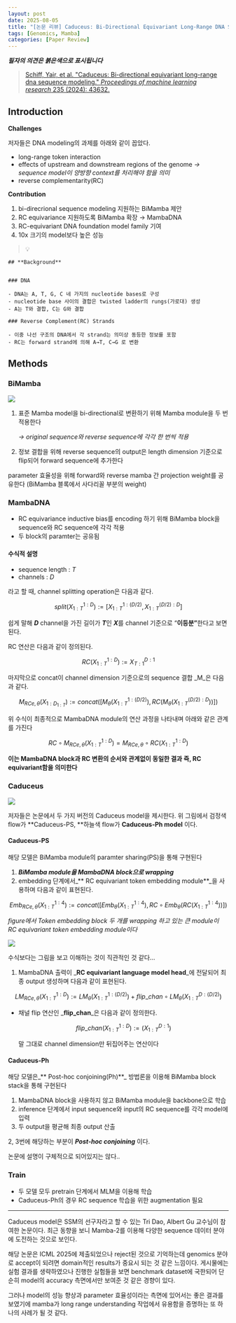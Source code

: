 ```yaml
---
layout: post
date: 2025-08-05
title: "[논문 리뷰] Caduceus: Bi-Directional Equivariant Long-Range DNA Sequence Modeling"
tags: [Genomics, Mamba]
categories: [Paper Review]
---
```


<span class="notion-red">_**필자의 의견은 붉은색으로 표시됩니다**_</span>


> [Schiff, Yair, et al. "Caduceus: Bi-directional equivariant long-range dna sequence modeling." ](https://pmc.ncbi.nlm.nih.gov/articles/PMC12189541/)[_Proceedings of machine learning research_](https://pmc.ncbi.nlm.nih.gov/articles/PMC12189541/)[ 235 (2024): 43632.](https://pmc.ncbi.nlm.nih.gov/articles/PMC12189541/)



## Introduction


**Challenges**


저자들은 DNA modeling의 과제를 아래와 같이 꼽았다.

- long-range token interaction
- effects of upstream and downstream regions of the genome 
_→ sequence model이 양방향 context를 처리해야 함을 의미_
- reverse complementarity(RC)

**Contribution**

1. bi-direcrional sequence modeling 지원하는 BiMamba 제안
1. RC equivariance 지원하도록 BiMamba 확장 → MambaDNA
1. RC-equivariant DNA foundation model family 기여
1. 10x 크기의 model보다 높은 성능

> 💡 


	## **Background**


	### DNA

	- DNA는 A, T, G, C 네 가지의 nucleotide bases로 구성
	- nucleotide base 사이의 결합은 twisted ladder의 rungs(가로대) 생성
	- A는 T와 결합, C는 G와 결합

	### Reverse Complement(RC) Strands

	- 이중 나선 구조의 DNA에서 각 strand는 의미상 동등한 정보를 포함
	- RC는 forward strand에 의해 A→T, C→G 로 변환


## Methods



### BiMamba


![](https://prod-files-secure.s3.us-west-2.amazonaws.com/542b861c-36a8-4051-84e5-8804b6728dba/2c247d59-7815-4980-99f0-8f0d21f445a7/image.png?X-Amz-Algorithm=AWS4-HMAC-SHA256&X-Amz-Content-Sha256=UNSIGNED-PAYLOAD&X-Amz-Credential=ASIAZI2LB4664WH4QIDG%2F20250809%2Fus-west-2%2Fs3%2Faws4_request&X-Amz-Date=20250809T190058Z&X-Amz-Expires=3600&X-Amz-Security-Token=IQoJb3JpZ2luX2VjEIv%2F%2F%2F%2F%2F%2F%2F%2F%2F%2FwEaCXVzLXdlc3QtMiJGMEQCIGRAd5Lp3Un1oD2I%2BJs%2BHBBc7RC1v0qtc7J%2BLV%2BrGPwdAiALFW5AagAhbz5nMSRbTSx6M5bcsIEzmPMvdu6dMTYYdCqIBAjE%2F%2F%2F%2F%2F%2F%2F%2F%2F%2F8BEAAaDDYzNzQyMzE4MzgwNSIMi0BOA5xgbAHWMILeKtwDJWZjxgdPVDNZpNp%2FLIchcQ4uQRYsud0Wf%2FKVgICeRxw7BYShx7SaAXcgvn81XR%2FTz1UCdlWb95nzrFn2e%2FHPx6YudsIBPilXPSRZ8JClUqZLpLDrnZFd9w4lQO7MfPE9lZdVjPo2XoaBXwJV2Yp4sqkFIbtkIfhL5MbcS2fjtf1dtoo325GfSePo2pQ4Wa4j46oCh0V89ThTKIczb4VNSv7y4kAK2xWlR%2FCDrtP%2BFTN5s%2F%2BuHbTxZ%2BJ3O35DnFrvRk2qJopIyD%2Bo24a0fwquG1Es%2BzA1rZDE%2Bcsg6nKdzUd%2BHu24WbV5ZflElLM5QuOOwMh0tDwDf0l3D7TtEgmaRKFQiCWaquDlJ7pTSzk3ltXiFYhvMP%2BHnd8aSO7fCKvjkAjU6D2xpIpGxp3gkloDyOngLt10j9ttZsH2mNvzv4O6yRZsdw54cSHHXoaNJKQMzQIt80Qkez8u92orGnnUfFkMKOM6iLdDFitwFXgkuuiRjoEMJv6%2BlYKUDRcl1TWG%2BIfS5G2k0hVu50eC4jyK8%2FCavSQgKBcXA%2BUnWf280L%2B77oDw9k1Hlkr3XzTvpyyDwltMeHfKexAbsNgnABoewtaOpE8CBJoUGv1BEZR1WlKCxYgRjCjnzdb4%2BlcwyqjexAY6pgFeFCDt6UEkYD12BTubZbB3izfqs4krPAXwEzbkDGtSux%2FeZ6P6Up%2FzxMJB6xLqo9T44AUsWz95ZcasLMeBw0H6YEWOiTbybba%2F30n92uPnSv7r23TludFYGmNniKA3vo0lrvXoXJaTmRQkse644hqKVBLqer52ak4dlG1dSH2UBazGmsyO46y2curapjo89nMZ8%2Fz9R1Ooz54Z6ayLtgEkjPtR0a%2FZ&X-Amz-Signature=8324e9d026dd5cfa6898b8123c86a0992eb62b4289752e437fb897196f29cda8&X-Amz-SignedHeaders=host&x-amz-checksum-mode=ENABLED&x-id=GetObject)

1. 표준 Mamba model을 bi-directional로 변환하기 위해 Mamba module을 두 번 적용한다

	_→ original sequence와 reverse sequence에 각각 한 번씩 적용_

1. 정보 결합을 위해 reverse sequence의 output은 length dimension 기준으로 flip되어 forward sequence에 추가한다

parameter 효율성을 위해 forward와 reverse mamba 간 projection weight를 공유한다 (BiMamba 블록에서 사다리꼴 부분의 weight)



### MambaDNA

- RC equivariance inductive bias를 encoding 하기 위해 BiMamba block을 sequence와 RC sequence에 각각 적용
- 두 block의 paramter는 공유됨


#### 수식적 설명

- sequence length : _T_
- channels : _D_

라고 할 때,  channel splitting operation은 다음과 같다.


$$
split(X^{1:D}_{1:T}):=[X^{1:(D/2)}_{1:T},X^{(D/2):D}_{1:T}]
$$


<span class="notion-red">쉽게 말해 </span><span class="notion-red">_**D**_</span><span class="notion-red"> channel을 가진 길이가 </span><span class="notion-red">_**T**_</span><span class="notion-red">인 </span><span class="notion-red">_**X**_</span><span class="notion-red">를 channel 기준으로 “</span><span class="notion-red">**이등분”**</span><span class="notion-red">한다고 보면 된다.</span>


RC 연산은 다음과 같이 정의된다.


$$
RC(X^{1:D}_{1:T}):=X^{D:1}_{T:1}
$$


마지막으로 concat이 channel dimension 기준으로의 sequence 결합 _M_은 다음과 같다.


$$
M_{RCe,\theta}(X_{1:D_{1:T}}):=concat([M_{\theta}(X^{1:(D/2)}_{1:T}),RC(M_{\theta}(X^{(D/2):D}_{1:T}))])
$$


위 수식이 최종적으로 MambaDNA module의 연산 과정을 나타내며 아래와 같은 관계를 가진다


$$
RC\circ M_{RCe,\theta}(X^{1:D}_{1:T}) = M_{RCe,\theta} \circ RC(X^{1:D}_{1:T})
$$


**이는 MambaDNA block과 RC 변환의 순서와 관계없이 동일한 결과 즉, RC equivariant함을 의미한다**



### Caduceus


![](https://prod-files-secure.s3.us-west-2.amazonaws.com/542b861c-36a8-4051-84e5-8804b6728dba/f94a60d7-8145-473b-aef9-7c68d3ec604a/image.png?X-Amz-Algorithm=AWS4-HMAC-SHA256&X-Amz-Content-Sha256=UNSIGNED-PAYLOAD&X-Amz-Credential=ASIAZI2LB4664WH4QIDG%2F20250809%2Fus-west-2%2Fs3%2Faws4_request&X-Amz-Date=20250809T190058Z&X-Amz-Expires=3600&X-Amz-Security-Token=IQoJb3JpZ2luX2VjEIv%2F%2F%2F%2F%2F%2F%2F%2F%2F%2FwEaCXVzLXdlc3QtMiJGMEQCIGRAd5Lp3Un1oD2I%2BJs%2BHBBc7RC1v0qtc7J%2BLV%2BrGPwdAiALFW5AagAhbz5nMSRbTSx6M5bcsIEzmPMvdu6dMTYYdCqIBAjE%2F%2F%2F%2F%2F%2F%2F%2F%2F%2F8BEAAaDDYzNzQyMzE4MzgwNSIMi0BOA5xgbAHWMILeKtwDJWZjxgdPVDNZpNp%2FLIchcQ4uQRYsud0Wf%2FKVgICeRxw7BYShx7SaAXcgvn81XR%2FTz1UCdlWb95nzrFn2e%2FHPx6YudsIBPilXPSRZ8JClUqZLpLDrnZFd9w4lQO7MfPE9lZdVjPo2XoaBXwJV2Yp4sqkFIbtkIfhL5MbcS2fjtf1dtoo325GfSePo2pQ4Wa4j46oCh0V89ThTKIczb4VNSv7y4kAK2xWlR%2FCDrtP%2BFTN5s%2F%2BuHbTxZ%2BJ3O35DnFrvRk2qJopIyD%2Bo24a0fwquG1Es%2BzA1rZDE%2Bcsg6nKdzUd%2BHu24WbV5ZflElLM5QuOOwMh0tDwDf0l3D7TtEgmaRKFQiCWaquDlJ7pTSzk3ltXiFYhvMP%2BHnd8aSO7fCKvjkAjU6D2xpIpGxp3gkloDyOngLt10j9ttZsH2mNvzv4O6yRZsdw54cSHHXoaNJKQMzQIt80Qkez8u92orGnnUfFkMKOM6iLdDFitwFXgkuuiRjoEMJv6%2BlYKUDRcl1TWG%2BIfS5G2k0hVu50eC4jyK8%2FCavSQgKBcXA%2BUnWf280L%2B77oDw9k1Hlkr3XzTvpyyDwltMeHfKexAbsNgnABoewtaOpE8CBJoUGv1BEZR1WlKCxYgRjCjnzdb4%2BlcwyqjexAY6pgFeFCDt6UEkYD12BTubZbB3izfqs4krPAXwEzbkDGtSux%2FeZ6P6Up%2FzxMJB6xLqo9T44AUsWz95ZcasLMeBw0H6YEWOiTbybba%2F30n92uPnSv7r23TludFYGmNniKA3vo0lrvXoXJaTmRQkse644hqKVBLqer52ak4dlG1dSH2UBazGmsyO46y2curapjo89nMZ8%2Fz9R1Ooz54Z6ayLtgEkjPtR0a%2FZ&X-Amz-Signature=95d670467b1f66fc9bcbc3cbb9397ff6c3ca975bdf97750e03e0177a62316438&X-Amz-SignedHeaders=host&x-amz-checksum-mode=ENABLED&x-id=GetObject)


저자들은 논문에서 두 가지 버전의 Caduceus model을 제시한다. 위 그림에서 검정색 flow가 **Caduceus-PS, **하늘색 flow가 **Caduceus-Ph model** 이다.



#### Caduceus-PS


해당 모델은 BiMamba module의 paramter sharing(PS)을 통해 구현된다

1. _**BiMamba module을 MambaDNA block으로 wrapping**_
1. embedding 단계에서_** RC equivariant token embedding module**_을 사용하며 다음과 같이 표현된다.

$$
Emb_{RCe,\theta}(X^{1:4}_{1:T}):=concat([Emb_{\theta}(X^{1:4}_{1:T}),RC \circ Emb_{\theta}(RC(X^{1:4}_{1:T}))])
$$


_figure에서 Token embedding block 두 개를 wrapping 하고 있는 큰 module이 RC equivariant token embedding module이다_


![](https://prod-files-secure.s3.us-west-2.amazonaws.com/542b861c-36a8-4051-84e5-8804b6728dba/b175e4da-71eb-4e91-8c23-a06dabe673c9/image.png?X-Amz-Algorithm=AWS4-HMAC-SHA256&X-Amz-Content-Sha256=UNSIGNED-PAYLOAD&X-Amz-Credential=ASIAZI2LB4664WH4QIDG%2F20250809%2Fus-west-2%2Fs3%2Faws4_request&X-Amz-Date=20250809T190058Z&X-Amz-Expires=3600&X-Amz-Security-Token=IQoJb3JpZ2luX2VjEIv%2F%2F%2F%2F%2F%2F%2F%2F%2F%2FwEaCXVzLXdlc3QtMiJGMEQCIGRAd5Lp3Un1oD2I%2BJs%2BHBBc7RC1v0qtc7J%2BLV%2BrGPwdAiALFW5AagAhbz5nMSRbTSx6M5bcsIEzmPMvdu6dMTYYdCqIBAjE%2F%2F%2F%2F%2F%2F%2F%2F%2F%2F8BEAAaDDYzNzQyMzE4MzgwNSIMi0BOA5xgbAHWMILeKtwDJWZjxgdPVDNZpNp%2FLIchcQ4uQRYsud0Wf%2FKVgICeRxw7BYShx7SaAXcgvn81XR%2FTz1UCdlWb95nzrFn2e%2FHPx6YudsIBPilXPSRZ8JClUqZLpLDrnZFd9w4lQO7MfPE9lZdVjPo2XoaBXwJV2Yp4sqkFIbtkIfhL5MbcS2fjtf1dtoo325GfSePo2pQ4Wa4j46oCh0V89ThTKIczb4VNSv7y4kAK2xWlR%2FCDrtP%2BFTN5s%2F%2BuHbTxZ%2BJ3O35DnFrvRk2qJopIyD%2Bo24a0fwquG1Es%2BzA1rZDE%2Bcsg6nKdzUd%2BHu24WbV5ZflElLM5QuOOwMh0tDwDf0l3D7TtEgmaRKFQiCWaquDlJ7pTSzk3ltXiFYhvMP%2BHnd8aSO7fCKvjkAjU6D2xpIpGxp3gkloDyOngLt10j9ttZsH2mNvzv4O6yRZsdw54cSHHXoaNJKQMzQIt80Qkez8u92orGnnUfFkMKOM6iLdDFitwFXgkuuiRjoEMJv6%2BlYKUDRcl1TWG%2BIfS5G2k0hVu50eC4jyK8%2FCavSQgKBcXA%2BUnWf280L%2B77oDw9k1Hlkr3XzTvpyyDwltMeHfKexAbsNgnABoewtaOpE8CBJoUGv1BEZR1WlKCxYgRjCjnzdb4%2BlcwyqjexAY6pgFeFCDt6UEkYD12BTubZbB3izfqs4krPAXwEzbkDGtSux%2FeZ6P6Up%2FzxMJB6xLqo9T44AUsWz95ZcasLMeBw0H6YEWOiTbybba%2F30n92uPnSv7r23TludFYGmNniKA3vo0lrvXoXJaTmRQkse644hqKVBLqer52ak4dlG1dSH2UBazGmsyO46y2curapjo89nMZ8%2Fz9R1Ooz54Z6ayLtgEkjPtR0a%2FZ&X-Amz-Signature=beae5d7f802c7c2cfee6b74466e3ac5369f7421e0c8865665f4bacf5bc571d56&X-Amz-SignedHeaders=host&x-amz-checksum-mode=ENABLED&x-id=GetObject)


<span class="notion-red">수식보다는 그림을 보고 이해하는 것이 직관적인 것 같다…</span>

1. MambaDNA 출력이 _**RC equivariant language model head**_에 전달되어 최종 output 생성하며 다음과 같이 표현된다.

$$
LM_{RCe,\theta}(X^{1:D}_{1:T}):= LM_{\theta}(X^{1:(D/2)}_{1:T})+flip\_chan\circ LM_{\theta}(X^{D:(D/2)}_{1:T})
$$

- 채널 flip 연산인 _**flip\_chan**_은 다음과 같이 정의한다.

	$$
	flip\_chan(X^{1:D}_{1:T}):=(X^{D:1}_{1:T})
	$$


	말 그대로 channel dimension만 뒤집어주는 연산이다



#### Caduceus-Ph


해당 모델은_** Post-hoc conjoining(Ph)**_ 방법론을 이용해 BiMamba block stack을 통해 구현된다

1. MambaDNA block을 사용하지 않고 BiMamba module을 backbone으로 학습
1. inference 단계에서 input sequence와 input의 RC sequence를 각각 model에 입력
1. 두 output을 평균해 최종 output 산출

2, 3번에 해당하는 부분이 _**Post-hoc conjoining**_ 이다.


<span class="notion-red">논문에 설명이 구체적으로 되어있지는 않다..</span>



### Train

- 두 모델 모두 pretrain 단계에서 MLM을 이용해 학습
- Caduceus-Ph의 경우 RC sequence 학습을 위한 augmentation 필요

---


<span class="notion-red">Caduceus model은 SSM의 선구자라고 할 수 있는 Tri Dao, Albert Gu 교수님이 참여한 논문이다. 최근 동향을 보니 Mamba-2를 이용해 다양한 sequence 데이터 분야에 도전하는 것으로 보인다.</span>


<span class="notion-red">해당 논문은 ICML 2025에 제출되었으나 reject된 것으로 기억하는데 genomics 분야로 accept이 되려면 domain적인 results가 중요시 되는 것 같은 느낌이다. 게시물에는 실험 결과를 생략하였으나 진행한 실험들을 보면 benchmark dataset에 국한되어 단순히 model의 accuracy 측면에서만 보여준 것 같은 경향이 있다.</span>


<span class="notion-red">그러나 model의 성능 향상과 parameter 효율성이라는 측면에 있어서는 좋은 결과를 보였기에 mamba가 long range understanding 작업에서 유용함을 증명하는 또 하나의 사례가 될 것 같다.</span>

